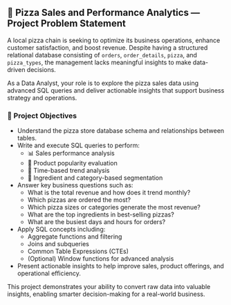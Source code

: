 ## 🍕 Pizza Sales and Performance Analytics — Project Problem Statement

A local pizza chain is seeking to optimize its business operations, enhance customer satisfaction, and boost revenue. Despite having a structured relational database consisting of `orders`, `order_details`, `pizza`, and `pizza_types`, the management lacks meaningful insights to make data-driven decisions.

As a Data Analyst, your role is to explore the pizza sales data using advanced SQL queries and deliver actionable insights that support business strategy and operations.

### 🎯 Project Objectives

- Understand the pizza store database schema and relationships between tables.
- Write and execute SQL queries to perform:
  - 📊 Sales performance analysis
  - 🍕 Product popularity evaluation
  - 📆 Time-based trend analysis
  - 🧂 Ingredient and category-based segmentation
- Answer key business questions such as:
  - What is the total revenue and how does it trend monthly?
  - Which pizzas are ordered the most?
  - Which pizza sizes or categories generate the most revenue?
  - What are the top ingredients in best-selling pizzas?
  - What are the busiest days and hours for orders?
- Apply SQL concepts including:
  - Aggregate functions and filtering
  - Joins and subqueries
  - Common Table Expressions (CTEs)
  - (Optional) Window functions for advanced analysis
- Present actionable insights to help improve sales, product offerings, and operational efficiency.

This project demonstrates your ability to convert raw data into valuable insights, enabling smarter decision-making for a real-world business.